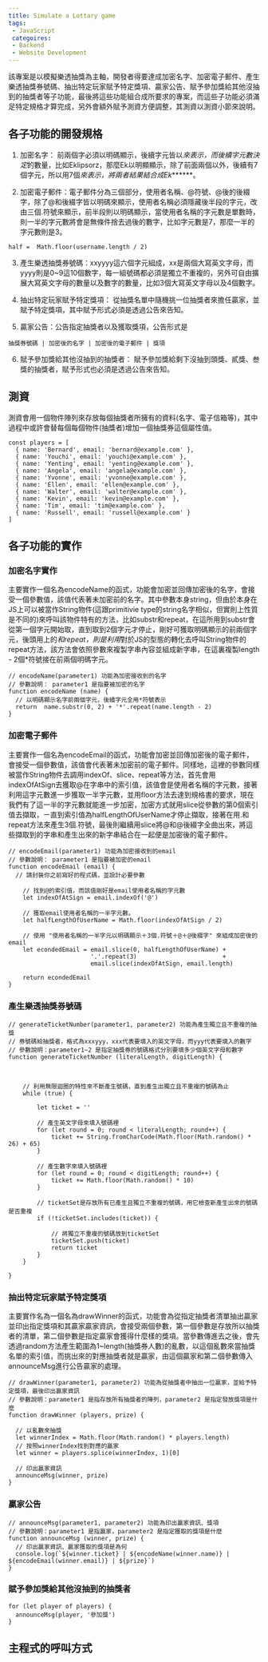 ```yaml
---
title: Simulate a Lottary game
tags: 
 - JavaScript
 categoires:
 - Backend
 - Website Development
---
```



該專案是以模擬樂透抽獎為主軸，開發者得要達成加密名字、加密電子郵件、產生樂透抽獎券號碼、抽出特定玩家賦予特定獎項、贏家公告、賦予參加獎給其他沒抽到的抽獎者等子功能，最後將這些功能組合成所要求的專案，而這些子功能必須滿足特定規格才算完成，另外會額外賦予測資方便調整，其測資以測資小節來說明。


## 各子功能的開發規格
1. 加密名字： 前兩個字必須以明碼顯示，後續字元皆以*來表示，而後續字元數決定*的數量，比如Eklipsorz，那麼Ek以明顯顯示，除了前面兩個以外，後續有7個字元，所以用7個*來表示，將兩者結果結合成Ek*******。

2. 加密電子郵件：電子郵件分為三個部分，使用者名稱、@符號、@後的後綴字，除了@和後綴字皆以明碼來顯示，使用者名稱必須隱藏後半段的字元，改由三個.符號來顯示，前半段則以明碼顯示，當使用者名稱的字元數是單數時，則一半的字元數將會是無條件捨去過後的數字，比如字元數是7，那麼一半的字元數則是3。
```
half =  Math.floor(username.length / 2)
```

3. 產生樂透抽獎券號碼：xxyyyy這六個字元組成，xx是兩個大寫英文字母，而yyyy則是0~9這10個數字，每一組號碼都必須是獨立不重複的，另外可自由擴展大寫英文字母的數量以及數字的數量，比如3個大寫英文字母以及4個數字。

4. 抽出特定玩家賦予特定獎項： 從抽獎名單中隨機挑一位抽獎者來擔任贏家，並賦予特定獎項，其中賦予形式必須是透過公告來告知。
 
5. 贏家公告：公告指定抽獎者以及獲取獎項，公告形式是 

```
抽獎券號碼 | 加密後的名字 | 加密後的電子郵件 | 獎項
```

6. 賦予參加獎給其他沒抽到的抽獎者： 賦予參加獎給剩下沒抽到頭獎、貳獎、叁獎的抽獎者，賦予形式也必須是透過公告來告知。


## 測資
測資會用一個物件陣列來存放每個抽獎者所擁有的資料(名字、電子信箱等)，其中過程中或許會替每個每個物件(抽獎者)增加一個抽獎券這個屬性值。
```
const players = [
  { name: 'Bernard', email: 'bernard@example.com' },
  { name: 'Youchi', email: 'youchi@example.com' },
  { name: 'Yenting', email: 'yenting@example.com' },
  { name: 'Angela', email: 'angela@example.com' },
  { name: 'Yvonne', email: 'yvonne@example.com' },
  { name: 'Ellen', email: 'ellen@example.com' },
  { name: 'Walter', email: 'walter@example.com' },
  { name: 'Kevin', email: 'kevin@example.com' },
  { name: 'Tim', email: 'tim@example.com' },
  { name: 'Russell', email: 'russell@example.com' }
]
```



## 各子功能的實作


### 加密名字實作
主要實作一個名為encodeName的函式，功能會加密並回傳加密後的名字，會接受一個參數值，該值代表著未加密前的名字。其中參數本身string，但由於本身在JS上可以被當作String物件(這跟primitivie type的string名字相似，但實則上性質是不同的)來呼叫該物件特有的方法，比如substr和repeat，在這所用到substr會從第一個字元開始取，直到取到2個字元才停止，剛好可獲取明碼顯示的前兩個字元，後頭用上的*和repeat，則是利用*對於JS的型態的轉化去呼叫String物件的repeat方法，該方法會依照參數來複製字串內容並組成新字串，在這裏複製length - 2個*符號接在前兩個明碼字元。

```
// encodeName(parameter1) 功能為加密接收到的名字
// 參數說明： parameter1 是指要被加密的名字
function encodeName (name) {
  // 以明碼顯示名字前兩個字元，後續字元全用*符號表示
  return  name.substr(0, 2) + '*'.repeat(name.length - 2)
}
```


### 加密電子郵件
主要實作一個名為encodeEmail的函式，功能會加密並回傳加密後的電子郵件，會接受一個參數值，該值會代表著未加密前的電子郵件。同樣地，這裡的參數同樣被當作String物件去調用indexOf、slice、repeat等方法，首先會用indexOfAtSign去獲取@在字串中的索引值，該值會是使用者名稱的字元數，接著利用這字元數進一步獲取一半字元數，並用floor方法去達到規格書的要求，現在我們有了這一半的字元數就能進一步加密，加密方式就用slice從參數的第0個索引值去擷取，ㄧ直到索引值為halfLengthOfUserName才停止擷取，接著在用.和repeat方法來產生3個.符號，最後則繼續用slice將@和@後綴字全曲出來，將這些擷取到的字串和產生出來的新字串結合在一起便是加密後的電子郵件。


```
// encodeEmail(parameter1) 功能為加密接收到的email
// 參數說明： parameter1 是指要被加密的email
function encodeEmail (email) {
  // 請封裝你之前寫好的程式碼，並設計必要參數

    // 找到@的索引值，而該值剛好是email使用者名稱的字元數
    let indexOfAtSign = email.indexOf('@') 

    // 獲取email使用者名稱的一半字元數。
    let halfLengthOfUserName = Math.floor(indexOfAtSign / 2)

    // 使用 "使用者名稱的一半字元以明碼顯示＋3個.符號＋@＋@後綴字" 來組成加密後的email
    let econdedEmail = email.slice(0, halfLengthOfUserName) + 
                       '.'.repeat(3)                        +
                       email.slice(indexOfAtSign, email.length)

    return econdedEmail
}
```

### 產生樂透抽獎券號碼



```
// generateTicketNumber(parameter1, parameter2) 功能為產生獨立且不重複的抽獎
// 券號碼給抽獎者，格式為xxxyyy，xxx代表要填入的英文字母，而yyy代表要填入的數字 
// 參數說明：parameter1~2 是指定抽獎券的號碼格式分別要填多少個英文字母和數字
function generateTicketNumber (literalLength, digitLength) {

    

    // 利用無限迴圈的特性來不斷產生號碼，直到產生出獨立且不重複的號碼為止
    while (true) {
      
        let ticket = ''

        // 產生英文字母來填入號碼裡
        for (let round = 0; round < literalLength; round++) {
            ticket += String.fromCharCode(Math.floor(Math.random() * 26) + 65)
        }

        // 產生數字來填入號碼裡 
        for (let round = 0; round < digitLength; round++) {
            ticket += Math.floor(Math.random() * 10)
        }

        // ticketSet是存放所有已產生且獨立不重複的號碼，用它檢查新產生出來的號碼是否重複
        if (!ticketSet.includes(ticket)) {

            // 將獨立不重複的號碼放到ticketSet
            ticketSet.push(ticket)
            return ticket
        }
    }

}
```


### 抽出特定玩家賦予特定獎項
主要實作名為一個名為drawWinner的函式，功能會為從指定抽獎者清單抽出贏家並印出指定獎項和其贏家贏家資訊，會接受兩個參數，第一個參數是存放所以抽獎者的清單，第二個參數是指定贏家會獲得什麼樣的獎項。當參數傳進去之後，會先透過random方法產生範圍為1~length(抽獎券人數)的亂數，以這個亂數來當抽獎名單的索引值，而挑出來的對應抽獎者就是贏家，由這個贏家和第二個參數傳入announceMsg進行公告贏家的處理。


```
// drawWinner(parameter1, parameter2) 功能為從抽獎者中抽出一位贏家，並給予特定獎項，最後印出贏家資訊
// 參數說明：parameter1 是指存放所有抽獎者的陣列，parameter2 是指定發放獎項是什麼
function drawWinner (players, prize) {

  // 以亂數來抽獎
  let winnerIndex = Math.floor(Math.random() * players.length) 
  // 按照winnerIndex找到對應的贏家
  let winner = players.splice(winnerIndex, 1)[0]

  // 印出贏家資訊
  announceMsg(winner, prize)
}

```

### 贏家公告




```
// announceMsg(parameter1, parameter2) 功能為印出贏家資訊、獎項
// 參數說明：parameter1 是指贏家，parameter2 是指定獲取的獎項是什麼
function announceMsg (winner, prize) {
  // 印出贏家資訊、贏家獲取的獎項是為何
  console.log(`${winner.ticket} | ${encodeName(winner.name)} | ${encodeEmail(winner.email)} | ${prize}`)
}
```

### 賦予參加獎給其他沒抽到的抽獎者



```
for (let player of players) {
  announceMsg(player, '參加獎')
}

```


## 主程式的呼叫方式



